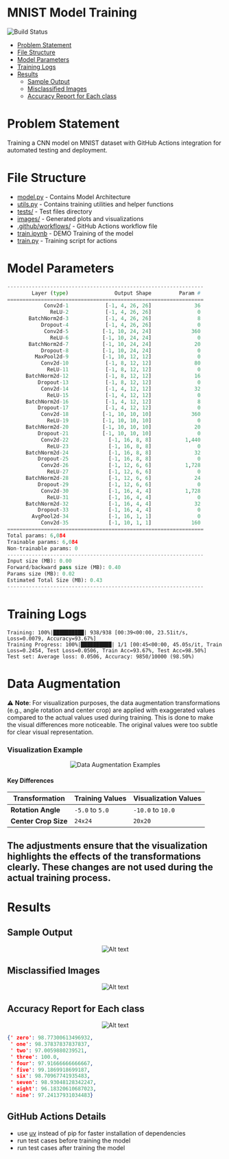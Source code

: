 # MNIST Model Training

![Build Status](https://github.com/deepanshudashora/MNIST_github_actions/actions/workflows/python-app.yml/badge.svg)

- [Problem Statement](#Problem-Statement)
- [File Structure](#File-Structure)
- [Model Parameters](#Model-Parameters)
- [Training Logs](#Training-Logs)
- [Results](#Results)
  * [Sample Output](#Sample-Output)
  * [Misclassified Images](#Misclassified-Images)
  * [Accuracy Report for Each class](#Accuracy-Report-for-Each-class)

# Problem Statement
Training a CNN model on MNIST dataset with GitHub Actions integration for automated testing and deployment.

# File Structure
* [model.py](https://github.com/deepanshudashora/MNIST_github_actions/blob/main/model.py) - Contains Model Architecture
* [utils.py](https://github.com/deepanshudashora/MNIST_github_actions/blob/main/utils.py) - Contains training utilities and helper functions
* [tests/](https://github.com/deepanshudashora/MNIST_github_actions/tree/main/tests) - Test files directory
* [images/](https://github.com/deepanshudashora/MNIST_github_actions/tree/main/images) - Generated plots and visualizations
* [.github/workflows/](https://github.com/deepanshudashora/MNIST_github_actions/tree/main/.github/workflows) - GitHub Actions workflow file
* [train.ipynb](https://github.com/deepanshudashora/MNIST_github_actions/blob/main/train.ipynb) - DEMO Training of the model
* [train.py](https://github.com/deepanshudashora/MNIST_github_actions/blob/main/train.py) - Training script for actions

# Model Parameters
```python
----------------------------------------------------------------
        Layer (type)               Output Shape         Param #
================================================================
            Conv2d-1            [-1, 4, 26, 26]              36
              ReLU-2            [-1, 4, 26, 26]               0
       BatchNorm2d-3            [-1, 4, 26, 26]               8
           Dropout-4            [-1, 4, 26, 26]               0
            Conv2d-5           [-1, 10, 24, 24]             360
              ReLU-6           [-1, 10, 24, 24]               0
       BatchNorm2d-7           [-1, 10, 24, 24]              20
           Dropout-8           [-1, 10, 24, 24]               0
         MaxPool2d-9           [-1, 10, 12, 12]               0
           Conv2d-10            [-1, 8, 12, 12]              80
             ReLU-11            [-1, 8, 12, 12]               0
      BatchNorm2d-12            [-1, 8, 12, 12]              16
          Dropout-13            [-1, 8, 12, 12]               0
           Conv2d-14            [-1, 4, 12, 12]              32
             ReLU-15            [-1, 4, 12, 12]               0
      BatchNorm2d-16            [-1, 4, 12, 12]               8
          Dropout-17            [-1, 4, 12, 12]               0
           Conv2d-18           [-1, 10, 10, 10]             360
             ReLU-19           [-1, 10, 10, 10]               0
      BatchNorm2d-20           [-1, 10, 10, 10]              20
          Dropout-21           [-1, 10, 10, 10]               0
           Conv2d-22             [-1, 16, 8, 8]           1,440
             ReLU-23             [-1, 16, 8, 8]               0
      BatchNorm2d-24             [-1, 16, 8, 8]              32
          Dropout-25             [-1, 16, 8, 8]               0
           Conv2d-26             [-1, 12, 6, 6]           1,728
             ReLU-27             [-1, 12, 6, 6]               0
      BatchNorm2d-28             [-1, 12, 6, 6]              24
          Dropout-29             [-1, 12, 6, 6]               0
           Conv2d-30             [-1, 16, 4, 4]           1,728
             ReLU-31             [-1, 16, 4, 4]               0
      BatchNorm2d-32             [-1, 16, 4, 4]              32
          Dropout-33             [-1, 16, 4, 4]               0
        AvgPool2d-34             [-1, 16, 1, 1]               0
           Conv2d-35             [-1, 10, 1, 1]             160
================================================================
Total params: 6,084
Trainable params: 6,084
Non-trainable params: 0
----------------------------------------------------------------
Input size (MB): 0.00
Forward/backward pass size (MB): 0.40
Params size (MB): 0.02
Estimated Total Size (MB): 0.43
----------------------------------------------------------------
```
# Training Logs
```
Training: 100%|██████████| 938/938 [00:39<00:00, 23.51it/s, Loss=0.0079, Accuracy=93.67%]
Training Progress: 100%|██████████| 1/1 [00:45<00:00, 45.05s/it, Train Loss=0.2454, Test Loss=0.0506, Train Acc=93.67%, Test Acc=98.50%]
Test set: Average loss: 0.0506, Accuracy: 9850/10000 (98.50%)

```

# Data Augmentation

⚠️ **Note**: For visualization purposes, the data augmentation transformations (e.g., angle rotation and center crop) are applied with exaggerated values compared to the actual values used during training. This is done to make the visual differences more noticeable. The original values were too subtle for clear visual representation.

### Visualization Example
<p align="center">
  <img src="images/augmentation_examples.png" alt="Data Augmentation Examples">
</p>

#### Key Differences
| Transformation       | Training Values                | Visualization Values          |
|-----------------------|--------------------------------|--------------------------------|
| **Rotation Angle**   | `-5.0` to `5.0`               | `-10.0` to `10.0`             |
| **Center Crop Size** | `24x24`                       | `20x20`                       |

The adjustments ensure that the visualization highlights the effects of the transformations clearly. These changes are not used during the actual training process.
--- 

# Results

## Sample Output
<p align="center">
  <img src="images/prediction.png" alt="Alt text">
</p>

## Misclassified Images
<p align="center">
  <img src="images/missclassified.png" alt="Alt text">
</p>

## Accuracy Report for Each class
<p align="center">
  <img src="images/accuracy_per_class.png" alt="Alt text">
</p>

```json
{' zero': 98.77300613496932,
 ' one': 98.37837837837837,
 ' two': 97.0059880239521,
 ' three': 100.0,
 ' four': 97.91666666666667,
 ' five': 99.1869918699187,
 ' six': 98.70967741935483,
 ' seven': 98.93048128342247,
 ' eight': 96.18320610687023,
 ' nine': 97.24137931034483}
```

## GitHub Actions Details
* use [uv](https://astral.sh/blog/uv) instead of pip for faster installation of dependencies
* run test cases before training the model
* run test cases after training the model

